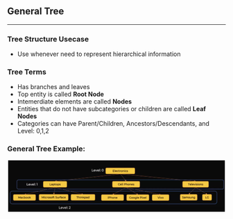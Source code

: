 ## General Tree
---
### Tree Structure Usecase
- Use whenever need to represent hierarchical information 
### Tree Terms
- Has branches and leaves
- Top entity is called **Root Node**
- Intemerdiate elements are called **Nodes**
- Entities that do not have subcategories or children are called **Leaf Nodes**
- Categories can have Parent/Children, Ancestors/Descendants, and Level: 0,1,2
### General Tree Example: 
<p align="center"><img src="Images/GenTree.png" width="500"></p>